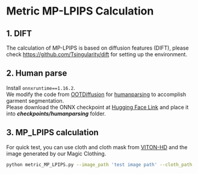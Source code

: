 # Metric MP-LPIPS Calculation

## 1. DIFT
The calculation of MP-LPIPS is based on diffusion features (DIFT), please check https://github.com/Tsingularity/dift for setting up the environment.

## 2. Human parse
Install `onnxruntime==1.16.2`.  
We modify the code from [OOTDiffusion](https://github.com/levihsu/OOTDiffusion) for [humanparsing](https://github.com/GoGoDuck912/Self-Correction-Human-Parsing) to accomplish garment segmentation.  
Please download the ONNX checkpoint at [Hugging Face Link](https://huggingface.co/levihsu/OOTDiffusion/blob/main/checkpoints/humanparsing/parsing_atr.onnx) and place it into ***checkpoints/humanparsing*** folder.  

## 3. MP_LPIPS calculation
For quick test, you can use cloth and cloth mask from [VITON-HD](https://github.com/shadow2496/VITON-HD) and the image generated by our Magic Clothing.
```sh
python metric_MP_LPIPS.py --image_path 'test image path' --cloth_path 'test cloth path' --cloth_mask_path 'test mask path'
```
